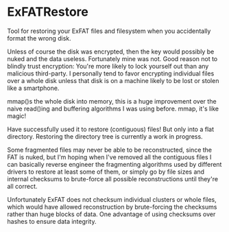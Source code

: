 # ExFATRestore

Tool for restoring your ExFAT files and filesystem when you accidentally format the wrong disk.

Unless of course the disk was encrypted, then the key would possibly be nuked and the data useless.
Fortunately mine was not. Good reason not to blindly trust encryption: You're more likely to lock 
yourself out than any malicious third-party. I personally tend to favor encrypting individual files
over a whole disk unless that disk is on a machine likely to be lost or stolen like a smartphone.

mmap()s the whole disk into memory, this is a huge improvement over the naive read()ing and 
buffering algorithms I was using before. mmap, it's like magic!

Have successfully used it to restore (contiguous) files! But only into a flat directory.
Restoring the directory tree is currently a work in progress.

Some fragmented files may never be able to be reconstructed, since the FAT is nuked, 
but I'm hoping when I've removed all the contiguous files I can basically reverse engineer the 
fragmenting algorithms used by different drivers to restore at least some of them,
or simply go by file sizes and internal checksums to brute-force all possible reconstructions
until they're all correct.

Unfortunately ExFAT does not checksum individual clusters or whole files, which would have allowed 
reconstruction by brute-forcing the checksums rather than huge blocks of data. One advantage of using
checksums over hashes to ensure data integrity.
